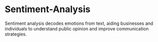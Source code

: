 # Sentiment-Analysis
Sentiment analysis decodes emotions from text, aiding businesses and individuals to understand public opinion and improve communication strategies.
